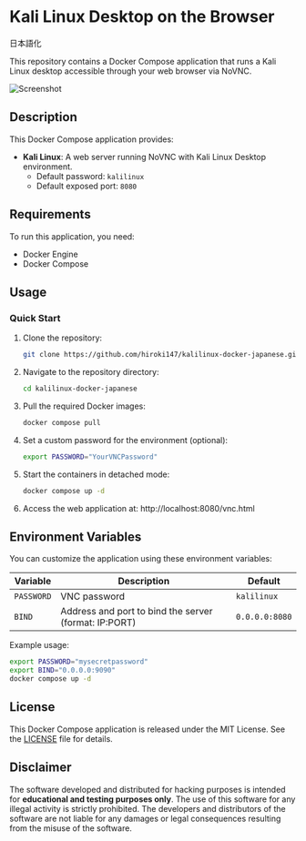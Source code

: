 # Kali Linux Desktop on the Browser

日本語化

This repository contains a Docker Compose application that runs a Kali Linux desktop accessible through your web browser via NoVNC.

![Screenshot](.github/images/screenshoot.png)

## Description

This Docker Compose application provides:

- **Kali Linux**: A web server running NoVNC with Kali Linux Desktop environment.
  - Default password: `kalilinux`
  - Default exposed port: `8080`

## Requirements

To run this application, you need:

- Docker Engine
- Docker Compose

## Usage

### Quick Start

1. Clone the repository:
   ```bash
   git clone https://github.com/hiroki147/kalilinux-docker-japanese.git
   ```

2. Navigate to the repository directory:
   ```bash
   cd kalilinux-docker-japanese
   ```

3. Pull the required Docker images:
   ```bash
   docker compose pull
   ```

4. Set a custom password for the environment (optional):
   ```bash
   export PASSWORD="YourVNCPassword"
   ```

5. Start the containers in detached mode:
   ```bash
   docker compose up -d
   ```

6. Access the web application at: http://localhost:8080/vnc.html

## Environment Variables

You can customize the application using these environment variables:

| Variable | Description | Default |
|----------|-------------|---------|
| `PASSWORD` | VNC password | `kalilinux` |
| `BIND` | Address and port to bind the server (format: IP:PORT) | `0.0.0.0:8080` |

Example usage:
```bash
export PASSWORD="mysecretpassword"
export BIND="0.0.0.0:9090"
docker compose up -d
```

## License

This Docker Compose application is released under the MIT License. See the [LICENSE](https://www.mit.edu/~amini/LICENSE.md) file for details.

## Disclaimer

The software developed and distributed for hacking purposes is intended for **educational and testing purposes only**. The use of this software for any illegal activity is strictly prohibited. The developers and distributors of the software are not liable for any damages or legal consequences resulting from the misuse of the software.
